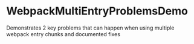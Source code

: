 # WebpackMultiEntryProblemsDemo
Demonstrates 2 key problems that can happen when using multiple webpack entry chunks and documented fixes
